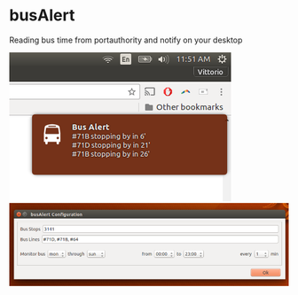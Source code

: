 # busAlert

Reading bus time from portauthority and notify on your desktop

![alt_tag](https://raw.githubusercontent.com/vittoriop/busAlert/stable/screenshot/notification.png)
![alt tag](https://raw.githubusercontent.com/vittoriop/busAlert/stable/screenshot/config.png)
